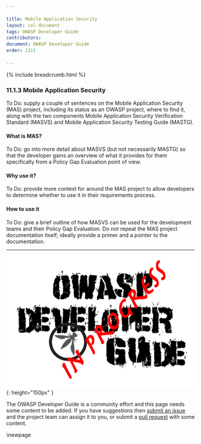 ```yaml
---

title: Mobile Application Security
layout: col-document
tags: OWASP Developer Guide
contributors:
document: OWASP Developer Guide
order: 1311

---
```


{% include breadcrumb.html %}

### 11.1.3 Mobile Application Security

To Do: supply a couple of sentences on the Mobile Application Security (MAS) project,
including its status as an OWASP project, where to find it,
along with the two components Mobile Application Security Verification Standard (MASVS)
and Mobile Application Security Testing Guide (MASTG).

#### What is MAS?

To Do: go into more detail about MASVS (but not necessarily MASTG) so that the developer gains an overview
of what it provides for them specifically from a Policy Gap Evaluation point of view.

#### Why use it?

To Do: provide more context for around the MAS project to allow developers
to determine whether to use it in their requirements process.

#### How to use it

To Do: give a brief outline of how MASVS can be used for the development teams and their Policy Gap Evaluation.
Do not repeat the MAS project documentation itself; ideally provide a primer and a pointer to the documentation.

----

![Developer Guide](../../assets/images/dg_wip.png "OWASP Developer Guide"){: height="150px" }

The OWASP Developer Guide is a community effort and this page needs some content to be added.
If you have suggestions then [submit an issue][issue130103] and the project team can assign it to you,
or submit a [pull request][pr] with some content.

[issue130103]: https://github.com/OWASP/www-project-developer-guide/issues/new?labels=enhancement&template=request.md&title=Update:%2013-policy-gap-evaluation/01-guides/03-mas
[pr]: https://github.com/OWASP/www-project-developer-guide/pulls

\newpage
